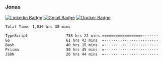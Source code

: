 ### Jonas
[![Linkedin Badge](https://img.shields.io/badge/-Jonas%20Neto-9933F7?style=flat-square&logo=Linkedin&logoColor=white&link=https://www.linkedin.com/in/jonas-nogueira-neto/)](https://www.linkedin.com/in/jonas-nogueira-neto/)
[![Gmail Badge](https://img.shields.io/badge/-nogueiraneto.jonas@gmail.com-9933F7?style=flat-square&logo=Gmail&logoColor=white&link=mailto:nogueiraneto.jonas@gmail.com)](mailto:nogueiraneto.jonas@gmail.com)
[![Docker Badge](https://img.shields.io/badge/-DockerHub-9933F7?style=flat-square&logo=Docker&logoColor=white&link=https://hub.docker.com/u/jonasssneto)](https://hub.docker.com/u/jonasssneto)


<!--START_SECTION:waka-->

```txt
Total Time: 1,036 hrs 38 mins

TypeScript                 758 hrs 22 mins ==================·······   72.46 %
Go                         61 hrs 43 mins  =························   05.90 %
Bash                       40 hrs 15 mins  =························   03.85 %
Prisma                     30 hrs 45 mins  =························   02.94 %
JSON                       26 hrs 44 mins  =························   02.56 %
```

<!--END_SECTION:waka-->
###

